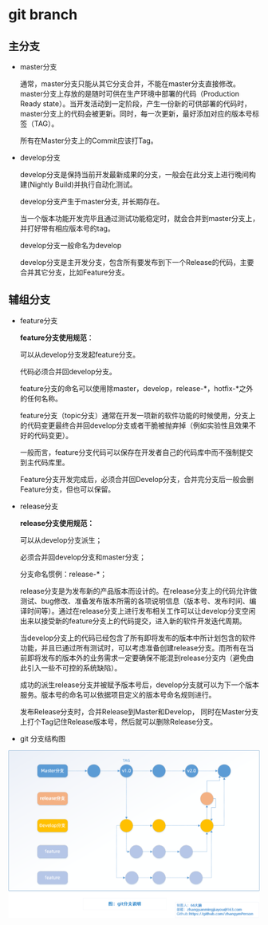 # git branch 

## 主分支

- master分支

    通常，master分支只能从其它分支合并，不能在master分支直接修改。master分支上存放的是随时可供在生产环境中部署的代码（Production Ready state）。当开发活动到一定阶段，产生一份新的可供部署的代码时，master分支上的代码会被更新。同时，每一次更新，最好添加对应的版本号标签（TAG）。

    所有在Master分支上的Commit应该打Tag。

- develop分支

    develop分支是保持当前开发最新成果的分支，一般会在此分支上进行晚间构建(Nightly Build)并执行自动化测试。 

    develop分支产生于master分支, 并长期存在。

    当一个版本功能开发完毕且通过测试功能稳定时，就会合并到master分支上，并打好带有相应版本号的tag。

    develop分支一般命名为develop

    develop分支是主开发分支，包含所有要发布到下一个Release的代码，主要合并其它分支，比如Feature分支。


## 辅组分支

- feature分支

    **feature分支使用规范**：

    可以从develop分支发起feature分支。

    代码必须合并回develop分支。

    feature分支的命名可以使用除master，develop，release-*，hotfix-*之外的任何名称。

    feature分支（topic分支）通常在开发一项新的软件功能的时候使用，分支上的代码变更最终合并回develop分支或者干脆被抛弃掉（例如实验性且效果不好的代码变更）。

    一般而言，feature分支代码可以保存在开发者自己的代码库中而不强制提交到主代码库里。

    Feature分支开发完成后，必须合并回Develop分支，合并完分支后一般会删Feature分支，但也可以保留。

- release分支

    **release分支使用规范：**

    可以从develop分支派生；

    必须合并回develop分支和master分支；

    分支命名惯例：release-*；

    release分支是为发布新的产品版本而设计的。在release分支上的代码允许做测试、bug修改、准备发布版本所需的各项说明信息（版本号、发布时间、编译时间等）。通过在release分支上进行发布相关工作可以让develop分支空闲出来以接受新的feature分支上的代码提交，进入新的软件开发迭代周期。

    当develop分支上的代码已经包含了所有即将发布的版本中所计划包含的软件功能，并且已通过所有测试时，可以考虑准备创建release分支。而所有在当前即将发布的版本外的业务需求一定要确保不能混到release分支内（避免由此引入一些不可控的系统缺陷）。

    成功的派生release分支并被赋予版本号后，develop分支就可以为下一个版本服务。版本号的命名可以依据项目定义的版本号命名规则进行。

    发布Release分支时，合并Release到Master和Develop， 同时在Master分支上打个Tag记住Release版本号，然后就可以删除Release分支。
   
- git 分支结构图

![git分支结构图](https://github.com/zhangymPerson/learning-notes/blob/master/Picture/git-version.png)